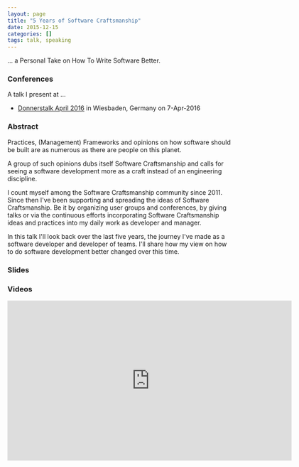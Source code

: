 ```yaml
---
layout: page
title: "5 Years of Software Craftsmanship"
date: 2015-12-15
categories: []
tags: talk, speaking
---
```


... a Personal Take on How To Write Software Better.

### Conferences

A talk I present at ...

- [Donnerstalk April 2016](https://www.facebook.com/events/1688892028025417/)
  in Wiesbaden, Germany on 7-Apr-2016


### Abstract

Practices, (Management) Frameworks and opinions on how software should be built are as numerous as there are people on
this planet.

A group of such opinions dubs itself Software Craftsmanship and calls for seeing a software development more as a craft
instead of an engineering discipline.

I count myself among the Software Craftsmanship community since 2011. Since then I've been supporting and spreading the
ideas of Software Craftsmanship. Be it by organizing user groups and conferences, by giving talks or via the continuous
efforts incorporating Software Craftsmanship ideas and practices into my daily work as developer and manager.

In this talk I'll look back over the last five years, the journey I've made as a software developer and developer of
teams. I'll share how my view on how to do software development better changed over this time.


### Slides

<script async
    class="speakerdeck-embed"
    data-id="8e1ea4cc5f6a44db9aa9c2fcdcd653d1"
    data-ratio="1.77777777777778"
    src="//speakerdeck.com/assets/embed.js"></script>

### Videos

<iframe src="https://player.vimeo.com/video/162941944"
    width="640"
    height="360"
    frameborder="0"
    webkitallowfullscreen
    mozallowfullscreen
    allowfullscreen></iframe>
